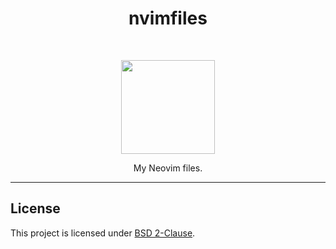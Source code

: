 <h1 align="center">nvimfiles</h1>
<br>
<p align="center">
  <img src="https://upload.wikimedia.org/wikipedia/commons/3/3a/Neovim-mark.svg" width="150" alt=""/>
</p>

<p align="center">
  My Neovim files.
</p>

<hr>

## License

This project is licensed under [BSD 2-Clause](https://spdx.org/licenses/BSD-2-Clause.html).
